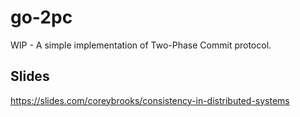 # go-2pc

WIP - A simple implementation of Two-Phase Commit protocol.

## Slides

https://slides.com/coreybrooks/consistency-in-distributed-systems
